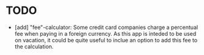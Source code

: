 # TODO

* [add] "fee"-calculator:
Some credit card companies charge a percentual fee when paying in a foreign currency. As this app is inteded to be used on vacation, it could be quite useful to inclue an option to add this fee to the calculation.
